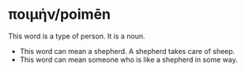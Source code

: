 # ποιμήν/poimēn
This word is a type of person. It is a noun.
* This word can mean a shepherd. A shepherd takes care of sheep.
* This word can mean someone who is like a shepherd in some way.

